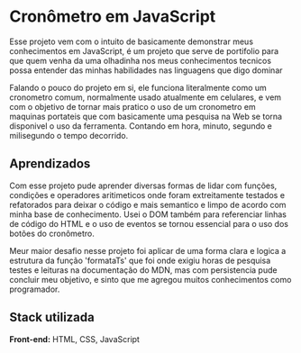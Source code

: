 # Cronômetro em JavaScript

Esse projeto vem com o intuito de basicamente demonstrar meus conhecimentos em JavaScript, é um projeto que serve de portifolio para que quem venha da uma olhadinha nos meus conhecimentos tecnicos possa entender das minhas habilidades nas linguagens que digo dominar

Falando o pouco do projeto em si, ele funciona literalmente como um cronometro comum, normalmente usado atualmente em celulares, e vem com o objetivo de tornar mais pratico o uso de um cronometro em maquinas portateis que com basicamente uma pesquisa na Web se torna disponivel o uso da ferramenta. Contando em hora, minuto, segundo e milisegundo o tempo decorrido. 


## Aprendizados

Com esse projeto pude aprender diversas formas de lidar com funções, condições e operadores aritimeticos onde foram extreitamente testados e refatorados para deixar o código e mais semantico e limpo de acordo com minha base de conhecimento. Usei o DOM também para referenciar linhas de código do HTML e o uso de eventos se tornou essencial para o uso dos botões do cronômetro.

Meur maior desafio nesse projeto foi aplicar de uma forma clara e logica a estrutura da função 'formataTs' que foi onde exigiu horas de pesquisa testes e leituras na documentação do MDN, mas com persistencia pude concluir meu objetivo, e sinto que me agregou muitos conhecimentos como programador.


## Stack utilizada

**Front-end:** HTML, CSS, JavaScript
